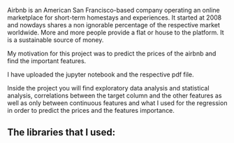 Airbnb is an American San Francisco-based company operating an online marketplace for short-term homestays and experiences. It started at 2008 and nowdays shares a non ignorable percentage of the respective market worldwide. More and more people provide a flat or house to the platform. It is a sustainable source of money. 

My motivation for this project was to predict the prices of the airbnb and find the important features.

I have uploaded the jupyter notebook and the respective pdf file. 

Inside the project you will find exploratory data analysis and statistical analysis, correlations between the target column and the other features as well as only between continuous features and what I used for the regression in order to predict the prices and the features importance. 

The libraries that I used:
- 
